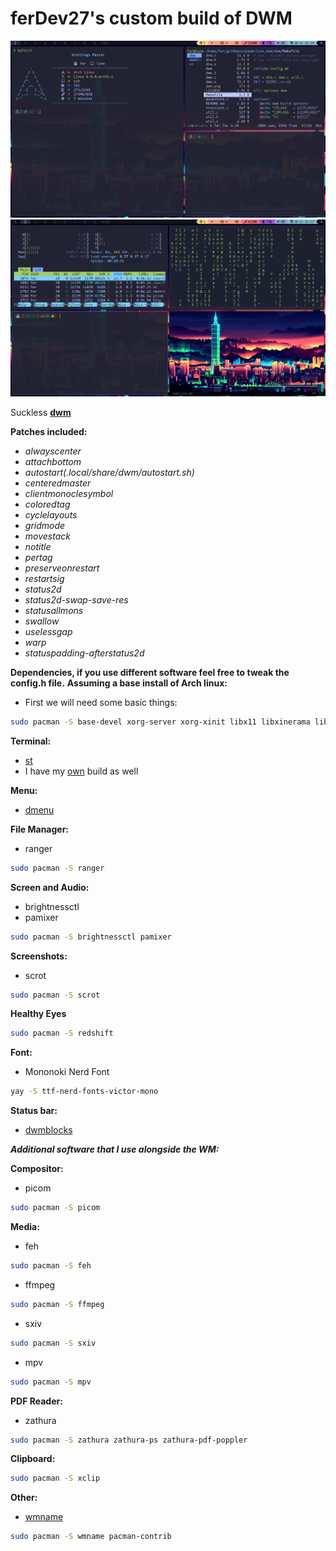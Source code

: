 # ferDev27's custom build of DWM

![dwm1](screenshots/dwm_one.png)
![dwm2](screenshots/dwm_two.png)

Suckless **[dwm](https://dwm.suckless.org/)**

**Patches included:**

- *alwayscenter*
- *attachbottom*
- *autostart(.local/share/dwm/autostart.sh)*
- *centeredmaster*
- *clientmonoclesymbol*
- *coloredtag*
- *cyclelayouts*
- *gridmode*
- *movestack*
- *notitle*
- *pertag*
- *preserveonrestart*
- *restartsig*
- *status2d*
- *status2d-swap-save-res*
- *statusallmons*
- *swallow*
- *uselessgap*
- *warp*
- *statuspadding-afterstatus2d*


**Dependencies, if you use different software feel free to tweak the config.h file.**
**Assuming a base install of Arch linux:**
- First we will need some basic things:

```bash
sudo pacman -S base-devel xorg-server xorg-xinit libx11 libxinerama libxft webkit2gtk
```

**Terminal:**
- [st](https://st.suckless.org/)
- I have my [own](https://github.com/ferDev27/st) build as well 

**Menu:**
- [dmenu](https://tools.suckless.org/dmenu/) 

**File Manager:**
- ranger

```bash
sudo pacman -S ranger
```
 
**Screen and Audio:**
- brightnessctl
- pamixer

```bash
sudo pacman -S brightnessctl pamixer
```
 
**Screenshots:**
- scrot

```bash
sudo pacman -S scrot
```

**Healthy Eyes**
```bash
sudo pacman -S redshift 
```

**Font:**
- Mononoki Nerd Font

```bash
yay -S ttf-nerd-fonts-victor-mono
```

**Status bar:**
- [dwmblocks](https://github.com/torrinfail/dwmblocks)


***Additional software that I use alongside the WM:***

**Compositor:**
- picom

```bash
sudo pacman -S picom
```

**Media:**
- feh

```bash
sudo pacman -S feh
```
- ffmpeg

```bash
sudo pacman -S ffmpeg
```
- sxiv

```bash
sudo pacman -S sxiv
```
- mpv

```bash
sudo pacman -S mpv
```

**PDF Reader:**
- zathura

```bash
sudo pacman -S zathura zathura-ps zathura-pdf-poppler 
```

**Clipboard:**
```bash
sudo pacman -S xclip 
```

**Other:**
- [wmname](https://tools.suckless.org/x/wmname/)

```bash
sudo pacman -S wmname pacman-contrib
```
 
